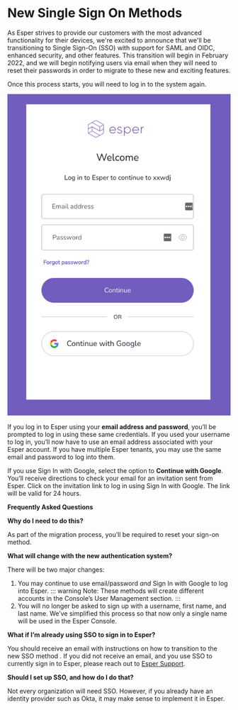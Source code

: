 # New Single Sign On Methods

As Esper strives to provide our customers with the most advanced functionality for their devices, we're excited to announce that we'll be transitioning to Single Sign-On (SSO) with support for SAML and OIDC, enhanced security, and other features. This transition will begin in February 2022, and we will begin notifying users via email when they will need to reset their passwords in order to migrate to these new and exciting features.

Once this process starts, you will need to log in to the system again. 

![Esper sign in page](./images/esper-sign-in-page.png)

If you log in to Esper using your **email address and password**, you’ll be prompted to log in using these same credentials. 
If you used your username to log in, you’ll now have to use an email address associated with your Esper account. 
If you have multiple Esper tenants, you may use the same email and password to log into them. 

If you use Sign In with Google, select the option to **Continue with Google**. You’ll receive directions to check your email for an invitation sent from Esper. Click on the invitation link to log in using Sign In with Google. The link will be valid for 24 hours.

**Frequently Asked Questions**

**Why do I need to do this?**

As part of the migration process, you’ll be required to reset your sign-on method. 

**What will change with the new authentication system?**

There will be two major changes: 
1. You may continue to use email/password *and* Sign In with Google to log into Esper. 
::: warning 
Note: These methods will create different accounts in the Console’s User Management section. 
:::
2. You will no longer be asked to sign up with a username, first name, and last name. We’ve simplified this process so that now only a single name will be used in the Esper Console. 

**What if I’m already using SSO to sign in to Esper?**

You should receive an email with instructions on how to transition to the new SSO method . If you did not receive an email, and you use SSO to currently sign in to Esper, please reach out to [Esper Support](mailto:support@esper.io). 

**Should I set up SSO, and how do I do that?**

Not every organization will need SSO. However, if you already have an identity provider such as Okta, it may make sense to implement it in Esper. 